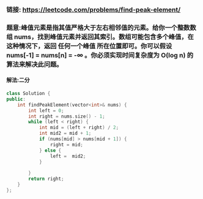 ### 链接: https://leetcode.com/problems/find-peak-element/

### 题意:峰值元素是指其值严格大于左右相邻值的元素。给你一个整数数组 nums，找到峰值元素并返回其索引。数组可能包含多个峰值，在这种情况下，返回 任何一个峰值 所在位置即可。你可以假设 nums[-1] = nums[n] = -∞ 。你必须实现时间复杂度为 O(log n) 的算法来解决此问题。

#### 解法:二分

```c++
class Solution {
public:
    int findPeakElement(vector<int>& nums) {
        int left = 0;
        int right = nums.size() - 1;
        while (left < right) {
            int mid = (left + right) / 2;
            int mid2 = mid + 1;
            if (nums[mid] > nums[mid + 1]) {
                right = mid;
            } else {
                left =  mid2;
            }
                
        }
        return right;        
    }
};
```


